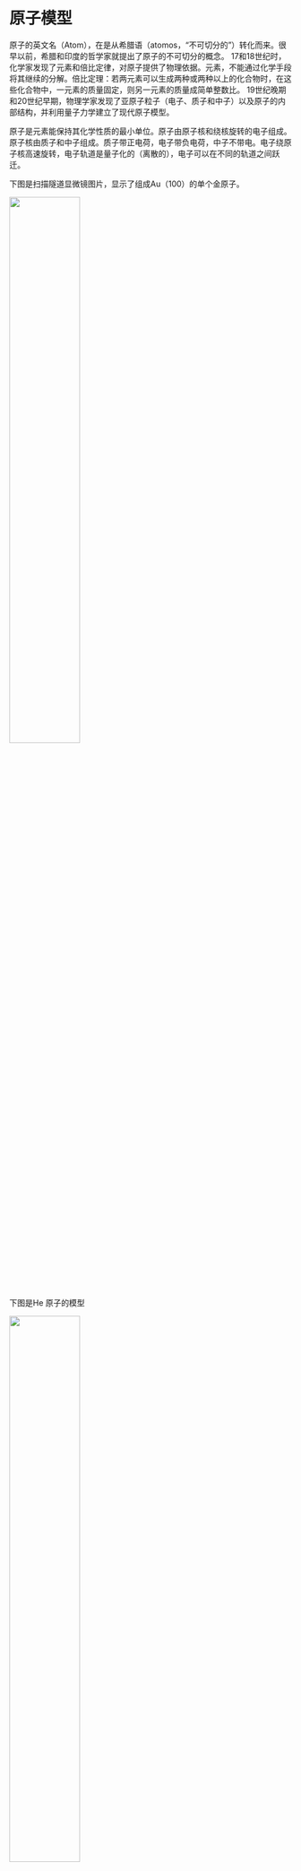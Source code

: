 # 原子模型

原子的英文名（Atom），在是从希腊语（atomos，“不可切分的”）转化而来。很早以前，希腊和印度的哲学家就提出了原子的不可切分的概念。 17和18世纪时，化学家发现了元素和倍比定律，对原子提供了物理依据。元素，不能通过化学手段将其继续的分解。倍比定理：若两元素可以生成两种或两种以上的化合物时，在这些化合物中，一元素的质量固定，则另一元素的质量成简单整数比。 19世纪晚期和20世纪早期，物理学家发现了亚原子粒子（电子、质子和中子）以及原子的内部结构，并利用量子力学建立了现代原子模型。 

原子是元素能保持其化学性质的最小单位。原子由原子核和绕核旋转的电子组成。原子核由质子和中子组成。质子带正电荷，电子带负电荷，中子不带电。电子绕原子核高速旋转，电子轨道是量子化的（离散的），电子可以在不同的轨道之间跃迁。

下图是扫描隧道显微镜图片，显示了组成Au（100）的单个金原子。

<img src="Atomic_resolution_Au100.jpeg" width="50%"/>



下图是He 原子的模型

<img src="image-20190716214212695.png" width="50%" align="center">

## 原子大小

- 原子的体积很小，原子半径几十到几百皮米（$1pm = 10^{-12}m$），一根人的头发的直径大约是一百万个原子。   
- 原子核的直径是原子的十万分之一。如果原子放大到一栋楼房大小，原子核就是里面的一粒芝麻。原子核体积随小却了集中了约99.95％的原子质量。
- 电子的半径目前还没有确定答案。根据经典理论，电荷总势能等于$mc^2$,  那么得出电子半径是${2.8}\times{10}^{-15}m$。但是电子有自旋磁矩，照此计算电子表面的速度会远远大于光速。如果假定电子为点粒子，半径为零，则会造成严峻数学困难，因为电子的自能会趋于无穷大。目前从实验数据来看，从观测束缚于潘宁阱内的电子，物理学家推断电子半径的上限为${10}^{-22}$米。可见相对于原子来说，电子也是十分微小的。哪剩余的是什么？空的，对是空的。




## 电子轨道

电子轨道不是像行星绕太阳旋转那样稳定的有形的一个轨道，而是电子在原子核周围空间出现的概率分布，人们无法测量电子的具体位置。电子有不同的轨道，轨道有三个特征 ，每个特征都是离散化的，在量子系统里称为量子数。准确理解和定义量子数需要量子力学的知识，而且比较抽象。但是在现代量子力学出现以前，人们结合经典力学以及早期的量子思想，得出了近似的结论。这里我们暂且按照早期的近似结论来理解。
- 主量子数：代表轨道的不同能级。电子离原子核越远，能级越高。主量子数代表轨道上电子的总能量以及距离原子核不同距离（电子距离原子核越远，能级越大）。用小写字母$n$表示，取值为1，2，3，4，5(记做：K层，L层，M层，N层…..)，目前最多有5层。 相同主量子数所对应的轨道经常被称作“原子壳层”或“电子层”。

  $\displaystyle E=-{\frac {m_{e}e^{4}}{8\varepsilon _{0}^{2}h^{2}}}\ {\frac {1}{n^{2}}}$

  $h$ 是普朗克常数，即光子的能量与频率的比值。 ${h}/{2\pi}$记为 $\hbar$。

- 角量子数：代表电子轨道不同的角动量。根据经典力学的观点，在同一能级内的电子的轨道有不同的形状，也就有着不同的角动量。用*$l$*表示。同一电子层下，相同的角量子数对应的轨道被称为“原子亚层”。取值为 0，1，2,  3… $n-1$，记为($s,p,d,f,g,h$)。它的名称源于对其原子光谱特征谱线外观的描述，分为锐系光谱（sharp）、主系光谱（principal）、漫系光谱（diffuse）、基系光谱（fundamental），其余则依字母序命名（跳过j）。例如：$n=1, l=0$的轨道记为2s。

  在量子力学中：$ L=\hbar {\sqrt {l (l +1)}}$， 在经典力学中： $L=l\hbar$ 。可以看到两者还是比较接近的

- 磁量子数：电子轨道角动量在某一方向上的分量。由于角动量有不同的方向，所以在某一个特定方向上的分量会不同。用$m$表示，取值范围是$-l, -l+1,…,0, …, l-1, l$（如果$l$为0，$m$也为0）。角动量的测量是通过外加磁场，测量外加磁场方向上的磁矩来完成的。所以叫做“磁量子数”。一般把磁场方向记做z轴

  $\displaystyle L_{z}=m\hbar$
  

每个电子轨道有以上三个量子数($n,l,m$)决定。每个轨道最多含有两个电子，同一轨道中的电子的“自旋”必定相反。一个自旋是$+{\frac {1}{2}}$，另一个是$-{\frac {1}{2}}$。下面引出决定电子状态的最后一个量子数：自旋量子数。


- 粒子的自旋：科学家们发现电子本身带有磁矩。如果把电子看作一个带电的球体，磁矩意味着电子在自旋。后来透过理论以及实验验证发现电子是一种基本粒子，基本粒子可视为是不可分割的点粒子。所以电子自旋是电子的内禀（内在的、固有的）属性，与经典力学中的自转从本质上完全不同。后来发现质子、中子等诸多粒子都有自旋。自旋角动量的运算规则类似轨道角动量。

  粒子的自旋角度量是：$\displaystyle S=\hbar \,{\sqrt {s(s+1)}}$      $ s \in {0, \frac{1}{2}, 1, \frac{3}{2}….}$。 $s$记为粒子的自旋量子数

  但是粒子的自旋的大小是固定的，不可改变。但粒子自旋的方向可以改变。即$Z$轴（外部磁场方向）自旋的投影可变的。 $S_z = \hbar s_z \quad s_z \in \{ - s, -(s-1), \dots, s - 1, s \} $。$s_z$记为粒子的自旋投影量子数（Spin projection quantum number ）。
  
  比如，电子的自旋量子数是1/2,  电子的自旋投影量子数是 +1/2 或 -1/2。而 delta baryon（一种通过加速器合成的粒子）的自旋量子数是3/2, 自旋投影量子数是 -3/2，-1/2，1/2，3/2。



# 发现过程

## 电子的发现

1897年，约瑟夫·汤姆孙测量了真空管中阴极射线的偏转，并计算出组成阴极射线的粒子的荷质比。由于这数值与阴极物质、放电管内气体无关，汤姆孙推断粒子源自于在阴极附近被强电场分解的气体原子，这些粒子为所有物质的组分。 由于这数值是电解实验获得的氢离子荷质比的千分之一倍，汤姆孙错误推断，这粒子的质量很小，电荷很大，稍后修正为，粒子的带电量等于电解单位电荷，而质量则为氢原子的千分之一。
1899年，汤姆孙实验团队做光电效应实验与热离子发射实验测得于先前阴极射线等同的荷质比，这意味着这些实验所涉及的粒子都是电子。由于汤姆孙建议电子为组成物质的基础粒子，并且做实验确切证实他的论述，他被公认为电子的发现者。电子是人类发现的第一种基础粒子。

- 电子在磁场作用下的圆形轨迹，电子和瓶中的气体碰撞发出紫色的光
- <img src="/Users/xuguang/popular_science/Cyclotron_motion.jpg" width="80%" />

### 主量子数

科学家利用原子的谱线，发现了主量子数。不同主量子数能级间差值决定了该种元素的谱线。

下图是氢光谱的序列，坐标采用对数标尺

![img](Hydrogen_spectrum.svg.png)



瑞典物理学家约翰内斯·里德伯将上述各系列谱线归纳出氢原子谱线的经验公式：

${\frac {1}{\lambda }}=R({\frac {1}{n^{2}}}-{\frac {1}{n'^{2}}})\qquad n=1,2,3\cdots \quad n'=n+1,n+2,n+3\cdots$

玻尔假定电子绕原子核做圆周运动，库仑力提供向心力，结合上式得出[玻尔模型](https://zh.wikipedia.org/wiki/玻尔模型)。并得出出了上式中的$n, n'$ 就是电子绕原子核旋转的角动量的份数。

可得出：

- 轨道半径 $\displaystyle r={\frac {4\pi \varepsilon _{0}\hbar ^{2}}{m_{e}e^{2}}}n^{2}$ 

- 轨道能量 $\displaystyle E=-{\frac {m_{e}e^{4}}{8\varepsilon _{0}^{2}h^{2}}}\ {\frac {1}{n^{2}}}\approx -{\frac {13.60eV}{n^{2}}}$   由于E中的势能部分是负的，并且绝对值大于动能部分，所以E整体是负的。

- 里德伯常数 $\displaystyle R={\frac {m_{e}e^{4}}{8\varepsilon _{0}^{2}h^{3}c}}$ 

玻尔模型解释了当时发现的一系列谱线，并预言了某些谱线的出现，例如类氢离子He+，氢的同位素氘的光谱。玻尔模型的局限性在于，把$n$作为氢电子的角动量分数是错误的。后来实验证明氢原子电子的角动量为0（因为只有1s）。但是玻尔模型的能级量子数是正确的。

### 角量子数（表示角动量的大小）

在玻尔模型中角动量级别和能量级别是一样对应的，原因在于玻尔模型中把电子轨道定义为圆形轨道，。电子绕原子核旋转同样也有角动量，我们称为“角量子数”，n=2,l=1$



### 磁量子数（表示角动量的方向）

（英语：**Magnetic quantum number**）是[电子](https://zh.wikipedia.org/wiki/电子)运动[角量子数](https://zh.wikipedia.org/wiki/角量子数)在$Z$轴投影的[量子数](https://zh.wikipedia.org/wiki/量子数)。当原子受外磁场作用时，原子[光谱](https://zh.wikipedia.org/wiki/光谱)中谱线会由原来一条分为多条，称为能级分裂。这是由于电子的磁量子数决定的电子磁矩空间取向的不同造成的。但磁量子数只能解释[正常塞曼效应](https://zh.wikipedia.org/wiki/正常塞曼效应)



1896年，荷兰物理学家塞曼使用半径10英尺的凹形[罗兰光栅](https://zh.wikipedia.org/w/index.php?title=罗兰光栅&action=edit&redlink=1)观察磁场中的[钠](https://zh.wikipedia.org/wiki/钠)火焰的光谱，他发现钠的D谱线似乎出现了加宽的现象。这种加宽现象实际是谱线发生了分裂。随后不久，塞曼的老师、荷兰物理学家[洛伦兹](https://zh.wikipedia.org/wiki/洛伦兹)应用经典电磁理论对这种现象进行了解释。他认为，由于[电子](https://zh.wikipedia.org/wiki/电子)存在[轨道磁矩](https://zh.wikipedia.org/w/index.php?title=轨道磁矩&action=edit&redlink=1)，并且磁矩方向在空间的取向是量子化的，因此在磁场作用下能级发生分裂，谱线分裂成间隔相等的3条谱线。塞曼和洛伦兹因为这一发现共同获得了1902年的[诺贝尔物理学奖](https://zh.wikipedia.org/wiki/诺贝尔物理学奖)。

对于自旋为零的体系有{\displaystyle g_{1J}=g_{2J}=1}![g_{{1J}}=g_{{2J}}=1](https://wikimedia.org/api/rest_v1/media/math/render/svg/f71075c4a5e664d3af1e1773200efb520b491057)。由于跃迁的[选择定则](https://zh.wikipedia.org/w/index.php?title=选择定则&action=edit&redlink=1){\displaystyle \Delta m_{J}=m_{2J}-m_{1J}=0,\pm 1}![\Delta m_{{J}}=m_{{2J}}-m_{{1J}}=0,\pm 1](https://wikimedia.org/api/rest_v1/media/math/render/svg/86b0f848f1ba5fecbada8eca9c42040898701305)，频率ν只有三个数值：





<img src="Atomic_orbitals_and_periodic_table_construction.gif" width="100%"/>

电子轨道表



## 自旋

[https://en.wikipedia.org/wiki/Stern%E2%80%93Gerlach_experiment](https://en.wikipedia.org/wiki/Stern–Gerlach_experiment)

卢瑟福模型，发现了原子核 （TODO 图片）



wiki 质子：太空里的质子。只有动能足够小才能和电子结合







## 原子内部粒子的性质

在研究粒子的过程中，只有确定了某个粒子的性质，我们才知道它属于哪一种粒子，是否是未知的粒子。在微观世界，形状、颜色这些属性都不存在了。物理学家利用三个基本物理性质“质量”、“电荷”和“自旋”来区分粒子。

- 电荷的检测，利用电子倍增管可以容易的检测出粒子所带电荷。电子倍增管是

- 质量的检测，粒子束进入磁场或电场中发生偏转，可以检测出粒子的荷质比，从而测出粒子的质量。

  - 
  - 
  
- - 

- - - - 云室
      
    - <p>aaaaaaaaaaa</p>
      <img src="1920px-PositronDiscovery.jpg" width="80%"/>
      
      - 气泡室  气泡室运作的原理跟云雾室类似，通常是将一个放满液体（一般是液态氢）的容器，之后把它加热接近到沸点，而当带电粒子经过时就加热液体而产生气泡，它的轨迹就会形成一连串的气泡，当气泡膨胀到可看见的大小时，使用照相机把它摄影下来，就可以得到粒子轨迹的图像，这样可以让气泡室的分辨率达到几微米。整个气泡室都被加以磁场，因此只要看粒子轨迹弯曲的程度就可以知道它的质荷比。
      
        ![气泡室](/Users/xuguang/popular_science/Bubble-chamber.svg)
  
- - 还有这种东西电子倍增管。
  - 
  - 自旋  [https://zh.wikipedia.org/wiki/%E6%96%BD%E7%89%B9%E6%81%A9%EF%BC%8D%E6%A0%BC%E6%8B%89%E8%B5%AB%E5%AE%9E%E9%AA%8C](https://zh.wikipedia.org/wiki/施特恩－格拉赫实验)
  - 

- - - 化学成分利用光谱 是不是就是根据自旋计算出来的
    - 核磁共振

- - - - 医学利用的原理

- - - 光谱
    - 银离子实验

- 反物质

- - 正电子
  - 反质子
  - 反氢
  - 医学利用伽马刀
  - 反物质难题
  
  穿过势能壁垒。扫描显微镜原理



电子的发现

质子的发现

中子的发现， 原子核的中子 质子模型



# 原子是怎么组合起来的

## 原子组合



- - 分子
  - [https://zh.wikipedia.org/wiki/%E5%88%86%E5%AD%90](https://zh.wikipedia.org/wiki/分子) --分子光谱学 转动惯量
- - - 分子图
- - 离子晶格
- - - 离子晶格图
    - 隧道显微镜观察到的图片
- - 化学键是怎么回事



参考： 维基百科 [原子半径](https://zh.wikipedia.org/wiki/原子半径)，原子，电子，基本模型，基本粒子，电子显微镜，量子力学入门， [https://zh.wikipedia.org/wiki/%E7%B2%92%E5%AD%90%E6%8E%A2%E6%B5%8B%E5%99%A8](https://zh.wikipedia.org/wiki/粒子探测器)

中科院物理所的文章 [《原子究竟有多小》](http://www.ihep.cas.cn/kxcb/khsl/201709/t20170921_4863078.html)

[https://zh.wikipedia.org/wiki/%E7%B2%92%E5%AD%90%E6%8E%A2%E6%B5%8B%E5%99%A8](https://zh.wikipedia.org/wiki/粒子探测器)

[粒子探测器](https://zh.wikipedia.org/wiki/粒子探测器)

里面有磁偏转，电偏转

[https://zh.wikipedia.org/wiki/%E7%BA%A6%E7%91%9F%E5%A4%AB%C2%B7%E6%B1%A4%E5%A7%86%E5%AD%99](https://zh.wikipedia.org/wiki/约瑟夫·汤姆孙)

https://zh.wikipedia.org/wiki/%E5%80%8D%E6%AF%94%E5%AE%9A%E5%BE%8B](https://zh.wikipedia.org/wiki/倍比定律) 发现了原子

## 氢原子光谱



轻子数守恒定律的违反
